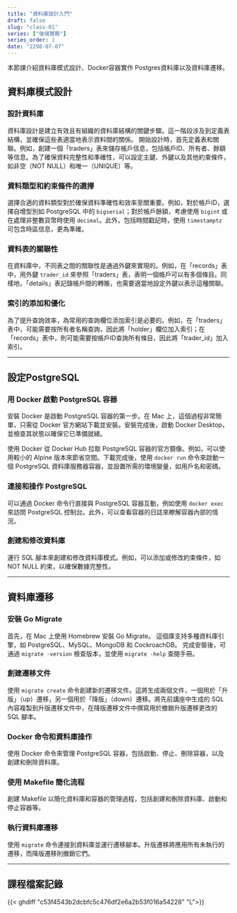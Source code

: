 ```yaml
---
title: "資料庫設計入門"
draft: false
slug: "class-01"
series: ["後端實務"]
series_order: 1
date: "2298-07-07"
---
```

本節課介紹資料庫模式設計、Docker容器實作 Postgres資料庫以及資料庫遷移。

## 資料庫模式設計
### 設計資料庫
資料庫設計是建立有效且有組織的資料庫結構的關鍵步驟。這一階段涉及到定義表結構，並確保這些表適當地表示資料間的關係。
開始設計時，首先定義表和關聯。例如，創建一個「traders」表來儲存帳戶信息，包括帳戶ID、所有者、餘額等信息。為了確保資料完整性和準確性，可以設定主鍵、外鍵以及其他約束條件，如非空（NOT NULL）和唯一（UNIQUE）等。

### 資料類型和約束條件的選擇
選擇合適的資料類型對於確保資料準確性和效率至關重要。例如，對於帳戶ID，選擇自增型別如 PostgreSQL 中的 `bigserial`；對於帳戶餘額，考慮使用 `bigint` 或在處理非整數貨幣時使用 `decimal`。此外，包括時間戳記時，使用 `timestamptz` 可包含時區信息，更為準確。

### 資料表的關聯性
在資料庫中，不同表之間的關聯性是通過外鍵來實現的。例如，在「records」表中，用外鍵 `trader_id` 來參照「traders」表，表明一個帳戶可以有多個條目。同樣地，「details」表記錄帳戶間的轉賬，也需要適當地設定外鍵以表示這種關聯。

### 索引的添加和優化
為了提升查詢效率，為常用的查詢欄位添加索引是必要的。例如，在「traders」表中，可能需要按所有者名稱查詢，因此將「holder」欄位加入索引；在「records」表中，則可能需要按帳戶ID查詢所有條目，因此將「trader_id」加入索引。

---
## 設定PostgreSQL
### 用 Docker 啟動 PostgreSQL 容器
安裝 Docker 是啟動 PostgreSQL 容器的第一步。在 Mac 上，這個過程非常簡單，只需從 Docker 官方網站下載並安裝。安裝完成後，啟動 Docker Desktop，並檢查其狀態以確保它已準備就緒。

使用 Docker 從 Docker Hub 拉取 PostgreSQL 容器的官方鏡像。例如，可以使用較小的 Alpine 版本來節省空間。下載完成後，使用 `docker run` 命令來啟動一個 PostgreSQL 資料庫服務器容器，並設置所需的環境變量，如用戶名和密碼。

### 連接和操作 PostgreSQL
可以通過 Docker 命令行直接與 PostgreSQL 容器互動，例如使用 `docker exec` 來訪問 PostgreSQL 控制台。此外，可以查看容器的日誌來瞭解容器內部的情況。

### 創建和修改資料庫
運行 SQL 腳本來創建和修改資料庫模式。例如，可以添加或修改約束條件，如 NOT NULL 約束，以確保數據完整性。

---
## 資料庫遷移
### 安裝 Go Migrate
首先，在 Mac 上使用 Homebrew 安裝 Go Migrate。
這個庫支持多種資料庫引擎，如 PostgreSQL、MySQL、MongoDB 和 CockroachDB。
完成安裝後，可通過 `migrate -version` 檢查版本，並使用 `migrate -help` 查閱手冊。

### 創建遷移文件
使用 `migrate create` 命令創建新的遷移文件。這將生成兩個文件，一個用於「升版」（up）遷移，另一個用於「降版」（down）遷移。將先前講座中生成的 SQL 內容複製到升版遷移文件中，在降版遷移文件中撰寫用於撤銷升版遷移更改的 SQL 腳本。

### Docker 命令和資料庫操作
使用 Docker 命令來管理 PostgreSQL 容器，包括啟動、停止、刪除容器，以及創建和刪除資料庫。

### 使用 Makefile 簡化流程
創建 Makefile 以簡化資料庫和容器的管理過程，包括創建和刪除資料庫、啟動和停止容器等。

### 執行資料庫遷移
使用 `migrate` 命令連接到資料庫並運行遷移腳本。升版遷移將應用所有未執行的遷移，而降版遷移則撤銷它們。

---
## 課程檔案記錄
{{< ghdiff "c53f4543b2dcbfc5c476df2e6a2b53f016a54228" "L">}}